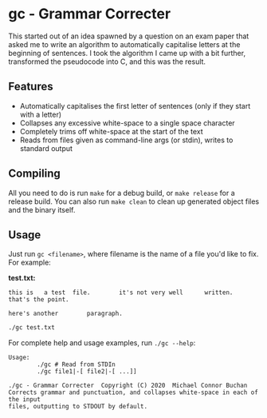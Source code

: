 # gc - Grammar Correcter

This started out of an idea spawned by a question on an exam paper that
asked me to write an algorithm to automatically capitalise letters at the
beginning of sentences. I took the algorithm I came up with a bit further,
transformed the pseudocode into C, and this was the result.

## Features

* Automatically capitalises the first letter of sentences (only if they start with a letter)
* Collapses any excessive white-space to a single space character
* Completely trims off white-space at the start of the text
* Reads from files given as command-line args (or stdin), writes to standard output

## Compiling

All you need to do is run `make` for a debug build, or `make release` for
a release build. You can also run `make clean` to clean up generated object
files and the binary itself.

## Usage

Just run `gc <filename>`, where filename is the name of a file you'd like to fix. For example:

**test.txt:**

    this is   a test  file.        it's not very well      written.
    that's the point.
    
    here's another        paragraph.

```sh
./gc test.txt
```

For complete help and usage examples, run `./gc --help`:

    Usage:
            ./gc # Read from STDIn
            ./gc file1|-[ file2|-[ ...]]

    ./gc - Grammar Correcter  Copyright (C) 2020  Michael Connor Buchan
    Corrects grammar and punctuation, and collapses white-space in each of the input
    files, outputting to STDOUT by default.
